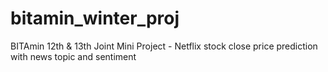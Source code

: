 # bitamin_winter_proj
BITAmin 12th &amp; 13th Joint Mini Project - Netflix stock close price prediction with news topic and sentiment

